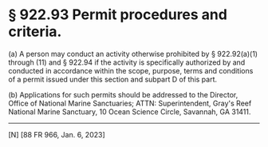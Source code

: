 # § 922.93   Permit procedures and criteria.

(a) A person may conduct an activity otherwise prohibited by § 922.92(a)(1) through (11) and § 922.94 if the activity is specifically authorized by and conducted in accordance within the scope, purpose, terms and conditions of a permit issued under this section and subpart D of this part.


(b) Applications for such permits should be addressed to the Director, Office of National Marine Sanctuaries; ATTN: Superintendent, Gray's Reef National Marine Sanctuary, 10 Ocean Science Circle, Savannah, GA 31411.



---

[N] [88 FR 966, Jan. 6, 2023]






